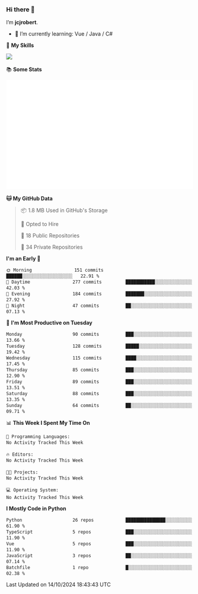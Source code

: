 ### Hi there 👋

I’m **jcjrobert**.

- 🌱 I’m currently learning: Vue / Java / C#

🌟 **My Skills**

![](https://img.shields.io/badge/-Python-3e74a2?style=flat-square&logo=Python&logoColor=fff)

📚 **Some Stats**

![](https://github.com/jcjrobert/github-stats/blob/master/generated/overview.svg)

<!--START_SECTION:waka-->
**🐱 My GitHub Data** 

> 📦 1.8 MB Used in GitHub's Storage 
 > 
> 💼 Opted to Hire
 > 
> 📜 18 Public Repositories 
 > 
> 🔑 34 Private Repositories 
 > 
**I'm an Early 🐤** 

```text
🌞 Morning                151 commits         ██████░░░░░░░░░░░░░░░░░░░   22.91 % 
🌆 Daytime                277 commits         ███████████░░░░░░░░░░░░░░   42.03 % 
🌃 Evening                184 commits         ███████░░░░░░░░░░░░░░░░░░   27.92 % 
🌙 Night                  47 commits          ██░░░░░░░░░░░░░░░░░░░░░░░   07.13 % 
```
📅 **I'm Most Productive on Tuesday** 

```text
Monday                   90 commits          ███░░░░░░░░░░░░░░░░░░░░░░   13.66 % 
Tuesday                  128 commits         █████░░░░░░░░░░░░░░░░░░░░   19.42 % 
Wednesday                115 commits         ████░░░░░░░░░░░░░░░░░░░░░   17.45 % 
Thursday                 85 commits          ███░░░░░░░░░░░░░░░░░░░░░░   12.90 % 
Friday                   89 commits          ███░░░░░░░░░░░░░░░░░░░░░░   13.51 % 
Saturday                 88 commits          ███░░░░░░░░░░░░░░░░░░░░░░   13.35 % 
Sunday                   64 commits          ██░░░░░░░░░░░░░░░░░░░░░░░   09.71 % 
```


📊 **This Week I Spent My Time On** 

```text
💬 Programming Languages: 
No Activity Tracked This Week

🔥 Editors: 
No Activity Tracked This Week

🐱‍💻 Projects: 
No Activity Tracked This Week

💻 Operating System: 
No Activity Tracked This Week
```

**I Mostly Code in Python** 

```text
Python                   26 repos            ███████████████░░░░░░░░░░   61.90 % 
TypeScript               5 repos             ███░░░░░░░░░░░░░░░░░░░░░░   11.90 % 
Vue                      5 repos             ███░░░░░░░░░░░░░░░░░░░░░░   11.90 % 
JavaScript               3 repos             ██░░░░░░░░░░░░░░░░░░░░░░░   07.14 % 
Batchfile                1 repo              █░░░░░░░░░░░░░░░░░░░░░░░░   02.38 % 
```




 Last Updated on 14/10/2024 18:43:43 UTC
<!--END_SECTION:waka-->

